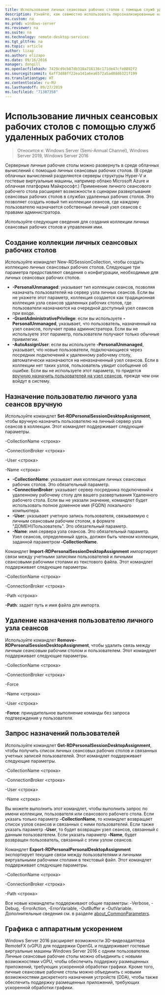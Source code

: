 ```yaml
---
title: Использование личных сеансовых рабочих столов с помощью служб удаленных рабочих столов
description: Узнайте, как совместно использовать персонализированные назначенные рабочие столы с помощью RDS.
ms.custom: na
ms.prod: windows-server
ms.reviewer: na
ms.suite: na
ms.technology: remote-desktop-services
ms.tgt_pltfrm: na
ms.topic: article
author: lizap
ms.author: elizapo
ms.date: 09/16/2016
manager: dongill
ms.openlocfilehash: 7429cd9cb87db310a716136c171de47cfe0892f2
ms.sourcegitcommit: 6aff3d88ff22ea141a6ea6572a5ad8dd6321f199
ms.translationtype: HT
ms.contentlocale: ru-RU
ms.lasthandoff: 09/27/2019
ms.locfileid: "71387358"
---
```

# <a name="use-personal-session-desktops-with-remote-desktop-services"></a>Использование личных сеансовых рабочих столов с помощью служб удаленных рабочих столов

>Относится к: Windows Server (Semi-Annual Channel), Windows Server 2019, Windows Server 2016

Серверные личные рабочие столы можно развернуть в среде облачных вычислений с помощью личных сеансовых рабочих столов.  (В среде облачных вычислений разделяются серверы структуры Hyper-V и гостевые виртуальные машины, например облако Microsoft Azure и облачная платформа Майкрософт.) Применение личного сеансового рабочего стола расширяет возможности в сценарии развертывания сеансовых рабочих столов в службах удаленных рабочих столов. Это позволяет создать новый тип коллекции сеансов, где каждому пользователю назначается собственный личный узел сеансов с правами администратора. 

Используйте следующие сведения для создания коллекции личных сеансовых рабочих столов и управления ими.

## <a name="create-a-personal-session-desktop-collection"></a>Создание коллекции личных сеансовых рабочих столов

Используйте командлет New-RDSessionCollection, чтобы создать коллекцию личных сеансовых рабочих столов. Следующие три параметра предоставляют сведения о конфигурации, необходимые для личных сеансовых рабочих столов.

- **-PersonalUnmanaged**: указывает тип коллекции сеансов, позволяя назначать пользователей на сервер узла личных сеансов. Если вы не укажете этот параметр, коллекция создается как традиционная коллекция узла сеансов удаленных рабочих столов, где пользователи назначаются на очередной доступный узел сеансов при входе.
- **-GrantAdministrativePrivilege**: если вы используете **-PersonalUnmanaged**, указывает, что пользователь, назначенный на узел сеансов, получает права администратора. Если вы не используете этот параметр, пользователи получают только обычные привилегии.
- **-AutoAssignUser**: если вы используете **-PersonalUnmanaged**, указывает, что новые пользователи, подключающиеся через посредник подключений к удаленному рабочему столу, автоматически назначаются на неназначенный узел сеансов. Если в коллекции нет таких узлов, пользователь увидит сообщение об ошибке. Если вы не используете этот параметр, то придется [вручную назначить пользователей на узел сеансов](#manually-assign-a-user-to-a-personal-session-host), прежде чем они войдут в систему.

## <a name="manually-assign-a-user-to-a-personal-session-host"></a>Назначение пользователю личного узла сеансов вручную
Используйте командлет **Set-RDPersonalSessionDesktopAssignment**, чтобы вручную назначить пользователю на личный сервер узла сеансов в коллекции. Этот командлет поддерживает следующие параметры.

-CollectionName \<строка\>

-ConnectionBroker \<строка\> 

-User \<строка\>

-Name \<строка\>

- **-CollectionName**: указывает имя коллекции личных сеансовых рабочих столов. Это обязательный параметр.
- **-ConnectionBroker**: указывает сервер посредника подключений к удаленному рабочему столу для вашего развертывания Удаленного рабочего стола. Если вы не указали значение, командлет будет использовать полное доменное имя (FQDN) локального компьютера.
- **-User**: указывает учетную запись пользователя, связываемую с личным сеансовым рабочим столом, в формате "ДОМЕН\Пользователь". Это обязательный параметр.
- **-Name**: имя сервера узла сеансов. Это обязательный параметр. Узел сеансов, определенный здесь, должен быть членом коллекции, заданной параметром **-CollectionName**.

Командлет **Import-RDPersonalSessionDesktopAssignment** импортирует связи между учетными записями пользователей и личными сеансовыми рабочими столами из текстового файла. Этот командлет поддерживает следующие параметры.

-CollectionName \<строка\>

-ConnectionBroker \<строка\>

-Path \<строка>

**-Path**: задает путь и имя файла для импорта.
 
## <a name="removing-a-user-assignment-from-a-personal-session-host"></a>Удаление назначения пользователю личного узла сеансов
Используйте командлет **Remove-RDPersonalSessionDesktopAssignment**, чтобы удалить связь между личным сеансовым рабочим столом и пользователем. Этот командлет поддерживает следующие параметры.

-CollectionName \<строка\>

-ConnectionBroker \<строка\>

-Force

-Name \<строка\>

-User \<строка\>

**-Force**: принудительное выполнение команды без запроса подтверждения у пользователя.

## <a name="query-user-assignments"></a>Запрос назначений пользователей
Используйте командлет **Get-RDPersonalSessionDesktopAssignment**, чтобы получить список личных сеансовых рабочих столов и связанных учетных записей пользователей. Этот командлет поддерживает следующие параметры.

-CollectionName \<строка\>

-ConnectionBroker \<строка\>

-User \<строка\>

-Name \<строка\>

Вы можете выполнить этот командлет, чтобы выполнить запрос по имени коллекции, пользователя или сеансового рабочего стола. Если указать только параметр **-CollectionName**, то командлет возвращает список узлов сеансов и связанных с ними пользователей. Если также указать параметр **-User**, то будет возвращен узел сеансов, связанный с данным пользователем. Если указать параметр **-Name**, будет возвращен пользователь, связанный с этим узлом сеансов. 


Командлет **Export-RDPersonalPersonalDesktopAssignment** экспортирует текущие связи между пользователями и личными виртуальными рабочими столами в текстовый файл. Этот командлет поддерживает следующие параметры.

-CollectionName \<строка\>

-ConnectionBroker \<строка\>

-Path \<строка\>


Все новые командлеты поддерживают общие параметры: -Verbose, -Debug, -ErrorAction, -ErrorVariable, -OutBuffer и -OutVariable. Дополнительные сведения см. в разделе [about_CommonParameters](https://go.microsoft.com/fwlink/p/?LinkID=113216).

## <a name="hardware-accelerated-graphics"></a>Графика с аппаратным ускорением
Windows Server 2016 расширяет возможности 3D-видеоадаптера RemoteFX (vGPU) для поддержки OpenGL и поддерживает гостевые виртуальные машины Windows Server 2016 с одним пользователем. Личные сеансовые рабочие столы можно объединить с новыми возможностями vGPU, чтобы обеспечить поддержку размещенных приложений, требующих ускоренной обработки графики. Кроме того, личные сеансовые рабочие столы можно объединить с новыми возможностями дискретного назначения устройств (DDA), чтобы также обеспечить поддержку размещенных приложений, требующих ускоренной обработки графики.
